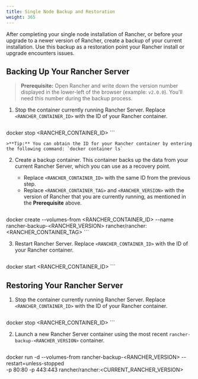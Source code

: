 ```yaml
---
title: Single Node Backup and Restoration
weight: 365
---
```


After completing your single node installation of Rancher, or before your upgrade to a newer version of Rancher, create a backup of your current installation. Use this backup as a restoration point your Rancher install or upgrade encounters issues.

## Backing Up Your Rancher Server

>**Prerequisite:** Open Rancher and write down the version number displayed in the lower-left of the browser (example: `v2.0.0`). You'll need this number during the backup process.

1. Stop the container currently running Rancher Server. Replace `<RANCHER_CONTAINER_ID>` with the ID of your Rancher container.

	```
docker stop <RANCHER_CONTAINER_ID>
	```

	>**Tip:** You can obtain the ID for your Rancher container by entering the following command: `docker container ls`

2. Create a backup container. This container backs up the data from your current Rancher Server, which you can use as a recovery point.

	- Replace `<RANCHER_CONTAINER_ID>` with the same ID from the previous step.
	- Replace `<RANCHER_CONTAINER_TAG>` and `<RANCHER_VERSION>` with the version of Rancher that you are currently running, as mentioned in the  **Prerequisite** above.

	```
docker create --volumes-from <RANCHER_CONTAINER_ID>
--name rancher-backup-<RANCHER_VERSION> rancher/rancher:<RANCHER_CONTAINER_TAG>
	```

3. Restart Rancher Server. Replace `<RANCHER_CONTAINER_ID>` with the ID of your Rancher container.

	```
docker start <RANCHER_CONTAINER_ID>
	```


## Restoring Your Rancher Server

1. Stop the container currently running Rancher Server. Replace `<RANCHER_CONTAINER_ID>` with the ID of your Rancher container.

	```
docker stop <RANCHER_CONTAINER_ID>
	```

2. Launch a new Rancher Server container using the most recent `rancher-backup-<RANCHER_VERSION>` container.

	```
docker run -d --volumes-from rancher-backup-<RANCHER_VERSION> --restart=unless-stopped \
-p 80:80 -p 443:443 rancher/rancher:<CURRENT_RANCHER_VERSION>
